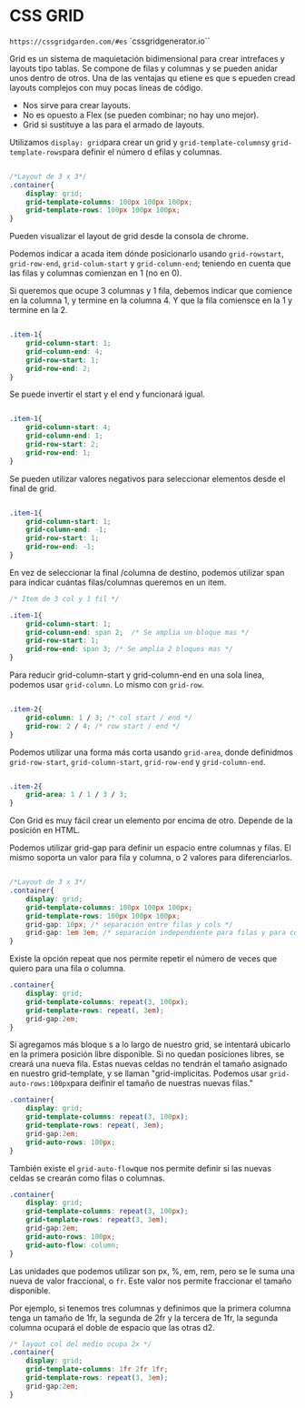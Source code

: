 # CSS GRID

`https://cssgridgarden.com/#es`
`cssgridgenerator.io``


Grid es un sistema de maquietación bidimensional para crear intrefaces y layouts tipo tablas.
Se compone de filas y columnas y se pueden anidar unos dentro de otros.
Una de las ventajas qu etiene es que s epueden cread layouts complejos con muy pocas líneas de código.

- Nos sirve para crear layouts.
- No es opuesto a Flex (se pueden combinar; no hay uno mejor).
- Grid si sustituye a las <tables> para el armado de layouts.

Utilizamos `display: grid`para crear un grid y `grid-template-columns`y `grid-template-rows`para definir el número d efilas y columnas.

```CSS

/*Layout de 3 x 3*/
.container{
    display: grid;
    grid-template-columns: 100px 100px 100px;
    grid-template-rows: 100px 100px 100px;
}

```

Pueden visualizar el layout de grid desde la consola de chrome.

Podemos indicar a acada item dónde posicionarlo usando `grid-rowstart`, `grid-row-end`, `grid-colum-start` y  `grid-column-end`; teniendo en cuenta que las filas y columnas comienzan en 1 (no en 0).

Si queremos que ocupe 3 columnas y 1 fila, debemos indicar que comience en la columna 1, y termine en la columna 4. Y que la fila comiensce en la 1 y termine en la 2.

```CSS

.item-1{
    grid-column-start: 1;
    grid-column-end: 4;
    grid-row-start: 1;
    grid-row-end: 2;
}

```

Se puede invertir el start y el end y funcionará igual.

```CSS

.item-1{
    grid-column-start: 4;
    grid-column-end: 1;
    grid-row-start: 2;
    grid-row-end: 1;
}

```

Se pueden utilizar valores negativos para seleccionar elementos desde el final de grid.

```CSS

.item-1{
    grid-column-start: 1;
    grid-column-end: -1;
    grid-row-start: 1;
    grid-row-end: -1;
}

```

En vez de seleccionar la final /columna de destino, podemos utilizar span para indicar cuántas filas/columnas queremos en un item.

```CSS
/* Item de 3 col y 1 fil */

.item-1{
    grid-column-start: 1;
    grid-column-end: span 2;  /* Se amplia un bloque mas */
    grid-row-start: 1;
    grid-row-end: span 3; /* Se amplia 2 bloques mas */
}

```

Para reducir grid-column-start y grid-column-end en una sola linea, podemos usar `grid-column`. Lo mismo con `grid-row`.

```CSS

.item-2{
    grid-column: 1 / 3; /* col start / end */
    grid-row: 2 / 4; /* row start / end */
}

```

Podemos utilizar una forma más corta usando `grid-area`, donde definidmos `grid-row-start`, `grid-column-start`, `grid-row-end` y `grid-column-end`.

```CSS

.item-2{
    grid-area: 1 / 1 / 3 / 3;
}

```

Con Grid es muy fácil crear un elemento por encima de otro. Depende de la posición en HTML.

Podemos utilizar grid-gap para definir un espacio entre columnas y filas. El mismo soporta un valor para fila y columna, o 2 valores para diferenciarlos.


```CSS

/*Layout de 3 x 3*/
.container{
    display: grid;
    grid-template-columns: 100px 100px 100px;
    grid-template-rows: 100px 100px 100px;
    grid-gap: 10px; /* separación entre filas y cols */
    grid-gap: 1em 3em; /* separación independiente para filas y para cols */
}

```

Existe la opción repeat que nos permite repetir el número de veces que quiero para una fila o columna.

```CSS
.container{
    display: grid;
    grid-template-columns: repeat(3, 100px);
    grid-template-rows: repeat(, 3em);
    grid-gap:2em;
}
```

Si agregamos más bloque s a lo largo de nuestro grid, se intentará ubicarlo en la primera posición libre disponible. Si no quedan posiciones libres, se creará una nueva fila. Estas nuevas celdas no tendrán el tamaño asignado en nuestro grid-template, y se llaman "grid-implicitas. Podemos usar `grid-auto-rows:100px`para deifinir el tamaño de nuestras nuevas filas."

```CSS
.container{
    display: grid;
    grid-template-columns: repeat(3, 100px);
    grid-template-rows: repeat(, 3em);
    grid-gap:2em;
    grid-auto-rows: 100px;
}
```

También existe el `grid-auto-flow`que nos permite definir si las nuevas celdas se crearán como filas o columnas.

```CSS
.container{
    display: grid;
    grid-template-columns: repeat(3, 100px);
    grid-template-rows: repeat(3, 3em);
    grid-gap:2em;
    grid-auto-rows: 100px;
    grid-auto-flow: column;
}
```

Las unidades que podemos utilizar son px, %, em, rem, pero se le suma una nueva de valor fraccional, o `fr`. Este valor nos permite fraccionar el tamaño disponible.

Por ejemplo, si tenemos tres columnas y definimos que la primera columna tenga un tamaño de 1fr, la segunda de 2fr y la tercera de 1fr, la segunda columna ocupará el doble de espacio que las otras d2.

```CSS
/* layout col del medio ocupa 2x */
.container{
    display: grid;
    grid-template-columns: 1fr 2fr 1fr;
    grid-template-rows: repeat(3, 3em);
    grid-gap:2em;
}
```